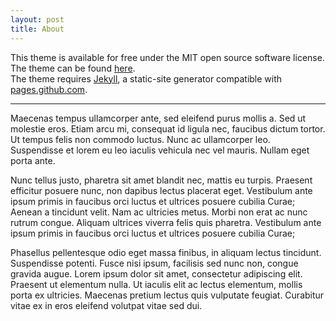 ```yaml
---
layout: post
title: About
---
```

<p>
This theme is available for free under the MIT open source software license.
<br>
The theme can be found <a href="https://github.com/benradford/Slate-and-Simple-Jekyll-Theme">here</a>.
<br>
The theme requires <a href="https://jekyllrb.com">Jekyll</a>, a static-site generator compatible with <a href="https://pages.github.com">pages.github.com</a>.
</p>

<hr>

<p>
Maecenas tempus ullamcorper ante, sed eleifend purus mollis a. Sed ut molestie eros. Etiam arcu mi, consequat id ligula nec, faucibus dictum tortor. Ut tempus felis non commodo luctus. Nunc ac ullamcorper leo. Suspendisse et lorem eu leo iaculis vehicula nec vel mauris. Nullam eget porta ante.
</p>

<p>
Nunc tellus justo, pharetra sit amet blandit nec, mattis eu turpis. Praesent efficitur posuere nunc, non dapibus lectus placerat eget. Vestibulum ante ipsum primis in faucibus orci luctus et ultrices posuere cubilia Curae; Aenean a tincidunt velit. Nam ac ultricies metus. Morbi non erat ac nunc rutrum congue. Aliquam ultrices viverra felis quis pharetra. Vestibulum ante ipsum primis in faucibus orci luctus et ultrices posuere cubilia Curae;
</p>

<p>
Phasellus pellentesque odio eget massa finibus, in aliquam lectus tincidunt. Suspendisse potenti. Fusce nisi ipsum, facilisis sed nunc non, congue gravida augue. Lorem ipsum dolor sit amet, consectetur adipiscing elit. Praesent ut elementum nulla. Ut iaculis elit ac lectus elementum, mollis porta ex ultricies. Maecenas pretium lectus quis vulputate feugiat. Curabitur vitae ex in eros eleifend volutpat vitae sed dui.
</p>
